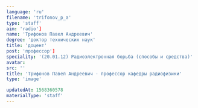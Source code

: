 ```yaml
---
language: 'ru'
filename: 'trifonov_p_a'
type: 'staff'
aim: 'radio']
name: 'Трифонов Павел Андреевич'
degree: 'доктор технических наук'
title: 'доцент'
post: 'профессор']
speciality: '(20.01.12) Радиоэлектронная борьба (способы и средства)'
avatar:
src: ''
title: 'Трифонов Павел Андреевич - профессор кафедры радиофизики'
type: 'image'

updatedAt: 1568360578
materialType: 'staff'
---
```


